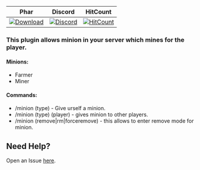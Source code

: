 | Phar | Discord | HitCount |
| :---: | :---: | :---: |
 [![Download](https://img.shields.io/badge/download-latest-blue.svg)](https://poggit.pmmp.io/ci/CLADevs/Minion) | [![Discord](https://camo.githubusercontent.com/455152269a0ed38255ed15e375084d4dd08e0c98/68747470733a2f2f696d672e736869656c64732e696f2f62616467652f636861742d6f6e253230646973636f72642d3732383944412e737667)](https://discord.gg/f7yGTzE) | [![HitCount](http://hits.dwyl.io/CLADevs/Minion.svg)](http://hits.dwyl.io/CLADevs/Minion)

### This plugin allows minion in your server which mines for the player.
#### Minions:
- Farmer
- Miner

#### Commands:
- /minion (type) - Give urself a minion.
- /minion (type) (player) - gives minion to other players.
- /minion (remove|rm|forceremove) - this allows to enter remove mode for minion.
## Need Help?
  Open an Issue [here](https://github.com/CLADevs/Minion/issues/new).
